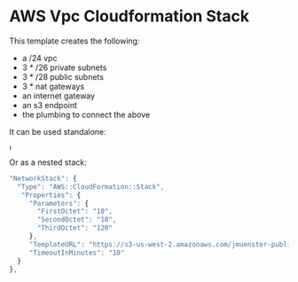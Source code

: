# AWS Vpc Cloudformation Stack

This template creates the following:

- a /24 vpc
- 3 * /26 private subnets
- 3 * /28 public subnets
- 3 * nat gateways
- an internet gateway
- an s3 endpoint
- the plumbing to connect the above

It can be used standalone:

[ <img src="https://s3.amazonaws.com/cloudformation-examples/cloudformation-launch-stack.png" alt="Launch stack image" style="height: 10;"/> ](https://console.aws.amazon.com/cloudformation/home?region=us-west-2#/stacks/new?stackName=jenkins-stack&templateURL=https://s3-us-west-2.amazonaws.com/jmuenster-public-templates/jenkins-stack/template.json)

Or as a nested stack:

```javascript
"NetworkStack": {
  "Type": "AWS::CloudFormation::Stack",
   "Properties": {
     "Parameters": {
       "FirstOctet": "10",
       "SecondOctet": "10",
       "ThirdOctet": "120"
     },
     "TemplateURL": "https://s3-us-west-2.amazonaws.com/jmuenster-public-templates/vpc-stack/template.json",
     "TimeoutInMinutes": "10"
  }
},
```

